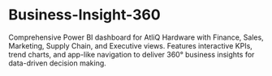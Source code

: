 # Business-Insight-360
Comprehensive Power BI dashboard for AtliQ Hardware with Finance, Sales, Marketing, Supply Chain, and Executive views. Features interactive KPIs, trend charts, and app-like navigation to deliver 360° business insights for data-driven decision making.
